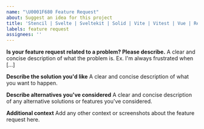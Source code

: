 ```yaml
---
name: "\U0001F680 Feature Request"
about: Suggest an idea for this project
title: 'Stencil | Svelte | Sveltekit | Solid | Vite | Vitest | Vue | React | Angular: <your title>'
labels: feature request
assignees: ''
---
```


**Is your feature request related to a problem? Please describe.**
A clear and concise description of what the problem is. Ex. I'm always frustrated when [...]

**Describe the solution you'd like**
A clear and concise description of what you want to happen.

**Describe alternatives you've considered**
A clear and concise description of any alternative solutions or features you've considered.

**Additional context**
Add any other context or screenshots about the feature request here.
